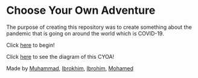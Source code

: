 # Choose Your Own Adventure


The purpose of creating this repository was to create something about the pandemic that is going on around the world which is COVID-19.

Click [here](mask.md) to begin!

Click [here](https://docs.google.com/drawings/d/1YaOqHbVYam5vUoN29cjOSrskF5zgQc5JoZr1AlKM2X8/edit) to see the diagram of this CYOA!

Made by [Muhammad](https://github.com/mukhammadlatifl1280), [Ibrokhim](https://github.com/Ibrokhimm0752), [Ibrohim](https://github.com/ibrohimi9933), [Mohamed](https://https://github.com/mohameda3989)